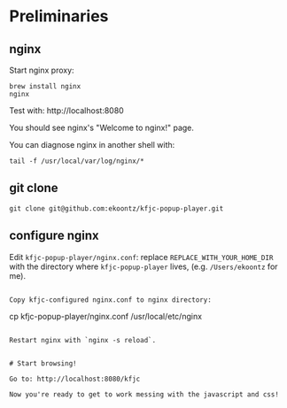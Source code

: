 # Preliminaries

## nginx

Start nginx proxy:

```
brew install nginx
nginx
```

Test with: http://localhost:8080

You should see nginx's "Welcome to nginx!" page.

You can diagnose nginx in another shell with:

```
tail -f /usr/local/var/log/nginx/*
```

## git clone

```
git clone git@github.com:ekoontz/kfjc-popup-player.git
```

## configure nginx

Edit `kfjc-popup-player/nginx.conf`: replace
`REPLACE_WITH_YOUR_HOME_DIR` with the directory where
`kfjc-popup-player` lives, (e.g. `/Users/ekoontz` for me).

```

Copy kfjc-configured nginx.conf to nginx directory:

```
cp kfjc-popup-player/nginx.conf /usr/local/etc/nginx
```

Restart nginx with `nginx -s reload`.


# Start browsing!

Go to: http://localhost:8080/kfjc

Now you're ready to get to work messing with the javascript and css!

